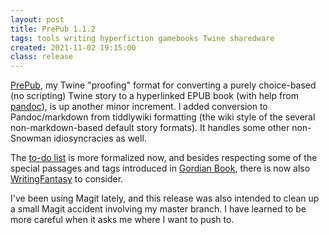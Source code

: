 ```yaml
---
layout: post
title: PrePub 1.1.2
tags: tools writing hyperfiction gamebooks Twine sharedware
created: 2021-11-02 19:15:00
class: release
---
```

[PrePub](/tools/scree/prepub/), my Twine "proofing" format for converting a purely choice-based (no scripting) Twine story to a hyperlinked EPUB book (with help from [pandoc](http://pandoc.org)), is up another minor increment.  I added conversion to Pandoc/markdown from tiddlywiki formatting (the wiki style of the several non-markdown-based default story formats).  It handles some other non-Snowman idiosyncracies as well.  

The [to-do list](/tools/scree/prepub/#What.it.doesn.t.do.but.should..the.to-do.list.) is more formalized now, and besides respecting some of the special passages and tags introduced in [Gordian Book](https://gordianbook.art), there is now also [WritingFantasy](https://sophiehoulden.com/twine/writingfantasy_guide.html) to consider.

I've been using Magit lately, and this release was also intended to clean up a small Magit accident involving my master branch.  I have learned to be more careful when it asks me where I want to push to.
